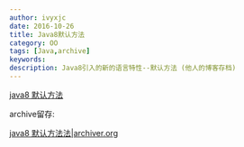 ```yaml
---
author: ivyxjc
date: 2016-10-26
title: Java8默认方法
category: OO
tags: [Java,archive]
keywords:
description: Java8引入的新的语言特性--默认方法 (他人的博客存档)
---
```


[java8 默认方法](http://ebnbin.com/2015/12/20/java-8-default-methods/)




archive留存:

[java8 默认方法法|archiver.org ](https://web.archive.org/web/20161023233757/http://ebnbin.com/2015/12/20/java-8-default-methods/)
